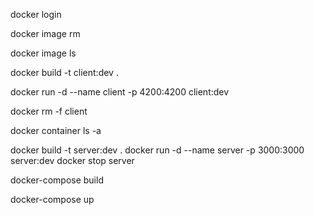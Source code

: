 <!-- login -->
docker login

<!-- remove a image -->
docker image rm

<!-- list all docker images -->
docker image ls

<!-- build docker image -->
docker build -t client:dev .

<!-- run a docker image -->
docker run -d --name client -p 4200:4200 client:dev

<!-- remove a docker image force fully -->
docker rm -f client

<!-- list all containers -->
docker container ls -a

<!-- server -->
docker build -t server:dev .
docker run -d --name server -p 3000:3000 server:dev
docker stop server

<!-- rebuild images with local change -->
docker-compose build

<!-- run containers -->
docker-compose up